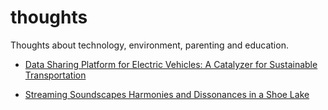 # thoughts
Thoughts about technology, environment, parenting and education.

- [Data Sharing Platform for Electric Vehicles: A Catalyzer for Sustainable Transportation](https://github.com/melihbirim/thoughts/blob/main/Data_Sharing_Platforms_for_Accelerated_EV-Adoption:_A_Pathway_to_Sustainable_Transportation.md)

- [Streaming Soundscapes Harmonies and Dissonances in a Shoe Lake](https://github.com/melihbirim/thoughts/blob/main/Streaming_Soundscapes_The_Ups_and_Downs_of_a_Shoe_Lake_in_Music.md)
